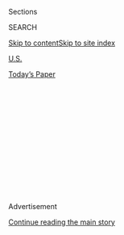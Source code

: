 <div id="app">

<div>

<div>

<div>

<div class="NYTAppHideMasthead css-1q2w90k e1suatyy0">

<div class="section css-ui9rw0 e1suatyy2">

<div class="css-eph4ug er09x8g0">

<div class="css-6n7j50">

</div>

<span class="css-1dv1kvn">Sections</span>

<div class="css-10488qs">

<span class="css-1dv1kvn">SEARCH</span>

</div>

[Skip to content](#site-content)[Skip to site index](#site-index)

</div>

<div id="masthead-section-label" class="css-1wr3we4 eaxe0e00">

[U.S.](https://www.nytimes.com/section/us)

</div>

<div class="css-10698na e1huz5gh0">

</div>

</div>

<div id="masthead-bar-one" class="section hasLinks css-15hmgas e1csuq9d3">

<div class="css-uqyvli e1csuq9d0">

</div>

<div class="css-1uqjmks e1csuq9d1">

</div>

<div class="css-9e9ivx">

[](https://myaccount.nytimes.com/auth/login?response_type=cookie&client_id=vi)

</div>

<div class="css-1bvtpon e1csuq9d2">

[Today’s Paper](https://www.nytimes.com/section/todayspaper)

</div>

</div>

</div>

</div>

<div data-aria-hidden="false">

<div id="site-content" role="main">

<div>

<div class="css-1aor85t" style="opacity:0.000000001;z-index:-1;visibility:hidden">

<div class="css-1hqnpie">

<div class="css-epjblv">

<span class="css-17xtcya">[U.S.](/section/us)</span><span class="css-x15j1o">|</span><span class="css-fwqvlz">FERRARO
CAMPAIGN: PERSPECTIVES THAT STARTLE</span>

</div>

<div class="css-k008qs">

<div class="css-1iwv8en">

<span class="css-18z7m18"></span>

<div>

</div>

</div>

<span class="css-1n6z4y">https://nyti.ms/29DYqSA</span>

<div class="css-1705lsu">

<div class="css-4xjgmj">

<div class="css-4skfbu" role="toolbar" data-aria-label="Social Media Share buttons, Save button, and Comments Panel with current comment count" data-testid="share-tools">

  - 
  - 
  - 
  - 
    
    <div class="css-6n7j50">
    
    </div>

  - 

</div>

</div>

</div>

</div>

</div>

</div>

<div id="NYT_TOP_BANNER_REGION" class="css-13pd83m">

</div>

<div id="top-wrapper" class="css-1sy8kpn">

<div id="top-slug" class="css-l9onyx">

Advertisement

</div>

[Continue reading the main story](#after-top)

<div class="ad top-wrapper" style="text-align:center;height:100%;display:block;min-height:250px">

<div id="top" class="place-ad" data-position="top" data-size-key="top">

</div>

</div>

<div id="after-top">

</div>

</div>

<div id="sponsor-wrapper" class="css-1hyfx7x">

<div id="sponsor-slug" class="css-19vbshk">

Supported by

</div>

[Continue reading the main story](#after-sponsor)

<div id="sponsor" class="ad sponsor-wrapper" style="text-align:center;height:100%;display:block">

</div>

<div id="after-sponsor">

</div>

</div>

<div class="css-1vkm6nb ehdk2mb0">

# FERRARO CAMPAIGN: PERSPECTIVES THAT STARTLE

</div>

<div class="css-xt80pu e12qa4dv0">

<div class="css-18e8msd">

<div class="css-vp77d3 epjyd6m0">

<div class="css-1baulvz">

By [<span class="css-1baulvz last-byline" itemprop="name">Maureen
Dowd</span>](https://www.nytimes.com/by/maureen-dowd)

</div>

</div>

  - Oct. 10, 1984

  - 
    
    <div class="css-4xjgmj">
    
    <div class="css-d8bdto" role="toolbar" data-aria-label="Social Media Share buttons, Save button, and Comments Panel with current comment count" data-testid="share-tools">
    
      - 
      - 
      - 
      - 
        
        <div class="css-6n7j50">
        
        </div>
    
      - 
    
    </div>
    
    </div>

</div>

</div>

<div class="section meteredContent css-1r7ky0e" name="articleBody" itemprop="articleBody">

<div class="css-j3uhc5">

<div class="css-1ve50l5">

<div class="css-1si6tjw">

<div class="css-p5jc4e">

![<span class="css-cnj6d5 e1z0qqy90" itemprop="copyrightHolder"><span class="css-1ly73wi e1tej78p0">Credit...</span><span><span>The
New York Times
Archives</span></span></span>](https://s1.nyt.com/timesmachine/pages/1/1984/10/10/259967_360W.png?quality=75&auto=webp&disable=upscale)

</div>

<div class="css-1s1pakw">

<div class="css-udpjq9">

See the article in its original context from  
October 10, 1984, <span>Section A,</span> Page
1<span class="css-iry6ay"></span>[Buy
Reprints](https://store.nytimes.com/collections/new-york-times-page-reprints?utm_source=nytimes&utm_medium=article-page&utm_campaign=reprints)

</div>

<div class="css-1nq039c">

[View on
timesmachine](http://timesmachine.nytimes.com/timesmachine/1984/10/10/259967.html)

</div>

<div class="css-1gus26i">

TimesMachine is an exclusive benefit for home delivery and digital
subscribers.

</div>

</div>

</div>

<div class="css-1mweozg">

<div class="css-14uxcda">

About the Archive

</div>

<div class="css-6hi8ev">

This is a digitized version of an article from The Times’s print
archive, before the start of online publication in 1996. To preserve
these articles as they originally appeared, The Times does not alter,
edit or update them.

</div>

<div class="css-6hi8ev">

Occasionally the digitization process introduces transcription errors or
other problems; we are continuing to work to improve these archived
versions.

</div>

</div>

</div>

</div>

<div class="css-1fanzo5 StoryBodyCompanionColumn">

<div class="css-53u6y8">

Mostly, the first woman to run for the second spot for a major political
party lets the awkward moments slide. But when a Democratic official
presented her with a wrist corsage before a fund-raising meeting in New
York, Geraldine A. Ferraro drew the line.

''No, I will not put it on,'' she told the man gently. ''That I will not
do.''

Since Walter F. Mondale anointed her as his running mate, Mrs. Ferraro
has been remaking the role of Vice-Presidential candidate in the image
of a woman.

Although women have run before for the Senate and for governorships, and
encountered difficulties because of their sex, the length of this
campaign and the constant press attention make the Ferraro campaign, in
imagery and perspective, startingly different.

For the first time, a major candidate for national office hands her
pocketbook to an aide as she begins a news conference. And for the first
time the candidate talks about abortion with the phrase, ''If I were
pregnant,'' and about foreign policy with the phrase, ''As the mother of
a draft- age son.''

</div>

</div>

<div class="css-1fanzo5 StoryBodyCompanionColumn">

<div class="css-53u6y8">

Even that requisite totem men face on campaign is taking on a new twist.
''People hand me their babies,'' Mrs. Ferraro said. ''As a mother, my
instinctive reaction is how do you give your baby to someone who's a
total stranger to kiss, especially with so many colds going around? And
especially when the woman is wearing lipstick? I mean, I find that
amazing that someone would do that.''

Though she offers the insights of a mother and feminist, Mrs. Ferraro
is, above all, a pragmatist. She kisses the babies.

She bounces to the music, even if the introductory tune is ''Five foot
two, eyes of blue,'' and she is gracious when introduced, as she often
is, as ''most of all, a mother who cares about her children'' or similar
phrases.

''I'm still a woman and there are very basic views of how you deal with
women,'' she said, speaking in the back seat of a staff car speeding to
a community meeting in Harrisburg, Pa. ''I think as long as someone is
not attempting to embarrass me, if I can sense, as I usually do, where
people are coming from, it doesn't cost me anything and you can kind of
make people feel good. I've got to talk to people about what I think are
the important issues.'' Hopes of the Democrats

In July, when she was selected, Democrats hoped she would ignite the
campaign, attracting more votes from women than she might lose from men.
Even with the passage of time, it is hard to measure the impact
statistically, although her popularity has been rising lately. Polls
show that more Americans now think of her favorably than think of Mr.
Mondale favorably, for example, but not so many as think favorably of
Vice President Bush.

</div>

</div>

<div class="css-1fanzo5 StoryBodyCompanionColumn">

<div class="css-53u6y8">

Her appeal differs, depending on the voter, however. The Sept. 30-Oct. 4
New York Times/CBS News Poll found that 35 percent of the electorate
viewed her favorably and 30 percent did not. Among men, the division was
roughly even: 32 percent to 30 percent. Among women, the division was 37
percent to 29 percent.

When she was picked in San Francisco, the pressure and scrutiny were as
intense as the excitement. Everything Open to Debate

Everything became a matter of debate, from the trivial (should Mr.
Mondale kiss her cheek) to the serious (should her husband, John
Zaccaro, release his tax returns).

One thing the experts agreed on: She was going to have to walk a fine
line.

''The first woman Vice-Presidential candidate had to be tough,'' said
Robert Squier, a Democratic campaign consultant. ''She had to be able to
upstage Jeane Kirkpatrick.''

On the other hand, she could not be too tough. Gloria Steinem said,
''Nothing makes men more anxious than for a woman to be masculine.''

The debut of the Democratic ticket in the South was jarring. Jim Buck
Ross, Mississippi's 70-year-old Commissioner of Agriculture, called the
48-year-old Mrs. Ferraro ''young lady'' and asked her if she could bake
blueberry muffins. Strategists Were Fearful

Even though Mrs. Ferraro appeared to have acquitted herself well, ''the
bluberry muffin incident'' made the Mondale camp nervous. Were the
coming weeks going to be mined with other Jim Buck Rosses?

</div>

</div>

<div class="css-1fanzo5 StoryBodyCompanionColumn">

<div class="css-53u6y8">

The strategists became more anxious when Mrs. Ferraro said she would not
release her husband's income tax returns, as she had promised, by
painting herself as a subservient wife: ''You women married to Italian
men know how it is.''

Once the outcry subsided, however, Mrs. Ferraro seemed to move more
comfortably into her role.

She has been careful never to let male politicians seem protective. At a
rally in Texas, when Gov. Mark White hovered beside Mrs. Ferraro and
twice tried to take the microphone when she was being heckled, she waved
him away. ''He could do it for a male candidate,'' she said later, ''but
not me.''

In foreign policy speeches, she blended a mother's concerns with the
hard questions of a politician, sometimes incorporating lines about her
children and other times pausing to talk about her family. 'I Didn't
Raise Him to Die'

Attacking the Reagan Administration's policies in Central America, she
said of her son, John: ''I didn't raise him to die in an undeclared war,
against an unnamed enemy, for an uncertain cause.''

In the beginning, perhaps wanting to establish other credentials and
perhaps because of aides' fears of overemphasizing the causes of
feminism, Mrs. Ferraro did not stress day care, comparable pay for jobs
of comparable worth, or the proposed Federal equal rights amendment.

Recently there was a shift. Women's meetings, which have attracted
overflow crowds, have been opened to the press, as one Ferraro aide
said, to ''tap that same electricity'' of San Francisco. The candidate
began talking more about the rights amendment and the House pension bill
she co-sponsored to help widows.

And for the first time she began to talk about the historic nature of
her candidacy. 'I'm Standing In for You'

</div>

</div>

<div class="css-1fanzo5 StoryBodyCompanionColumn">

<div class="css-53u6y8">

With an unusual spurt of sisterhood, she told the women at a,fund-
raising event in Raleigh, N. C.: ''I guess I'm standing in for every one
of you.'' They responded with a standing ovation.

Mrs. Ferraro has not taken the conservative dress-for-success route. She
wears makeup and softer clothes, usually pearls and silk dresses.

''This should be a real lesson for women in corporations who have been
hounded to wear little ties and learn to play golf,'' Miss Steinem said.

Mrs. Ferraro does not shy away from feminine gestures. In Raleigh, she
told the crowd she had been asked if Southern men seemed to dislike a
candidate who is a woman. She answered no, adding an echo of Scarlett
O'Hara: ''Maybe they're such gentlemen they wouldn't tell me
otherwise.''

Aides who have worked for other candidates describe differences in this
campaign.

She goes at a slightly less frenetic pace, carving out time every
weekend to spend in Queens. Lightning Rod Effect Seen

If her sex has been a boon in some ways, it has been a bane in others.
The candidate's aides and feminist supporters believe that she has
become a lightning rod for what Miss Steinem calls ''free-floating
hostility to women in power that couldn't be overtly stated.''

They think this hostility has been reflected in the vociferousness of
the attack by opponents of abortion and in the zealous pursuit of her
husband's finances by the press.

</div>

</div>

<div class="css-1fanzo5 StoryBodyCompanionColumn">

<div class="css-53u6y8">

''Whether or not I'm treated differently financially will be determined
seeing what happens now to Bush,'' she said, referring to the Vice
President's tax problems. ''Are the press going to let him go on this
one?'' Church Attitude Examined

As evidence of what they consider the Roman Catholic Church's attitude
toward a candidate who is a woman, her aides cite the tone of the press
conference of Bishop James Timlin of Scranton, Pa., last month. The
cleric repeatedly referred to the Republican as ''Mr. Bush'' and to the
Democrat as ''Geraldine.''

Although she has never publicly complained about religious reaction
against her, the idea clearly upsets her.

As her car pulled up to the Harrisburg event, Mrs. Ferraro said that Mr.
Sasso, who had worked on Senator Edward M. Kennedy's 1980 campaign, had
told her the bishops did not raise the abortion issue as a political
touchstone in that race.

''I don't know, would Senator Kennedy have been hit by the bishops as
hard as I have if he were running this time?'' she said. ''That's a
question.''

As she got out of the car, her voice lowered, and she said,''I kind of
doubt it.''

</div>

</div>

</div>

<div>

</div>

<div>

</div>

<div>

</div>

<div>

<div id="bottom-wrapper" class="css-1ede5it">

<div id="bottom-slug" class="css-l9onyx">

Advertisement

</div>

[Continue reading the main story](#after-bottom)

<div id="bottom" class="ad bottom-wrapper" style="text-align:center;height:100%;display:block;min-height:90px">

</div>

<div id="after-bottom">

</div>

</div>

</div>

</div>

</div>

## Site Index

<div>

</div>

## Site Information Navigation

  - [© <span>2020</span> <span>The New York Times
    Company</span>](https://help.nytimes.com/hc/en-us/articles/115014792127-Copyright-notice)

<!-- end list -->

  - [NYTCo](https://www.nytco.com/)
  - [Contact
    Us](https://help.nytimes.com/hc/en-us/articles/115015385887-Contact-Us)
  - [Work with us](https://www.nytco.com/careers/)
  - [Advertise](https://nytmediakit.com/)
  - [T Brand Studio](http://www.tbrandstudio.com/)
  - [Your Ad
    Choices](https://www.nytimes.com/privacy/cookie-policy#how-do-i-manage-trackers)
  - [Privacy](https://www.nytimes.com/privacy)
  - [Terms of
    Service](https://help.nytimes.com/hc/en-us/articles/115014893428-Terms-of-service)
  - [Terms of
    Sale](https://help.nytimes.com/hc/en-us/articles/115014893968-Terms-of-sale)
  - [Site Map](https://spiderbites.nytimes.com)
  - [Help](https://help.nytimes.com/hc/en-us)
  - [Subscriptions](https://www.nytimes.com/subscription?campaignId=37WXW)

</div>

</div>

</div>

</div>
